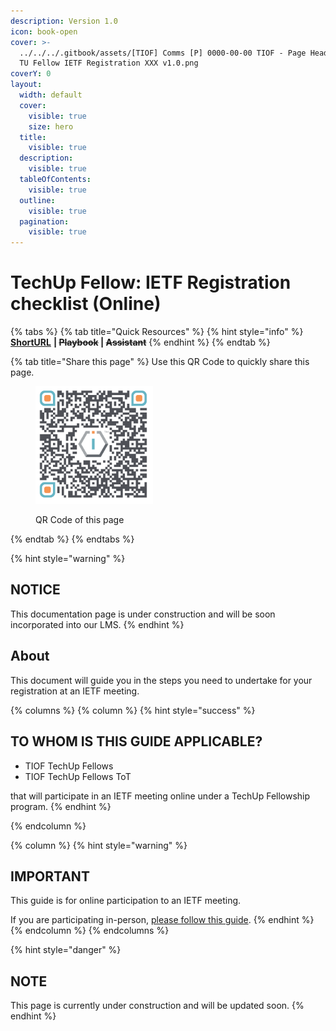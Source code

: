 ```yaml
---
description: Version 1.0
icon: book-open
cover: >-
  ../../../.gitbook/assets/[TIOF] Comms [P] 0000-00-00 TIOF - Page Header TIOF
  TU Fellow IETF Registration XXX v1.0.png
coverY: 0
layout:
  width: default
  cover:
    visible: true
    size: hero
  title:
    visible: true
  description:
    visible: true
  tableOfContents:
    visible: true
  outline:
    visible: true
  pagination:
    visible: true
---
```


# TechUp Fellow: IETF Registration checklist (Online)

{% tabs %}
{% tab title="Quick Resources" %}
{% hint style="info" %}
[**ShortURL**](https://short.theiofoundation.org/TIOFTUFEGuide-IETF-Registration-Fellow-Online-Info) **|&#x20;**~~**Playbook**~~**&#x20;|&#x20;**~~**Assistant**~~
{% endhint %}
{% endtab %}

{% tab title="Share this page" %}
Use this QR Code to quickly share this page.

<figure><img src="../../../.gitbook/assets/[TIOF TU] Comms [P] 0000-00-00 TIOF QR Code FE IETF Meeting Guide Fellows Online XXX v1.0.png" alt="" width="188"><figcaption><p>QR Code of this page</p></figcaption></figure>
{% endtab %}
{% endtabs %}

{% hint style="warning" %}
## **NOTICE**

This documentation page is under construction and will be soon incorporated into our LMS.
{% endhint %}

## About

This document will guide you in the steps you need to undertake for your registration at an IETF meeting.

{% columns %}
{% column %}
{% hint style="success" %}
## TO WHOM IS THIS GUIDE APPLICABLE?

* TIOF TechUp Fellows
* TIOF TechUp Fellows ToT

that will participate in an IETF meeting online under a TechUp Fellowship program.
{% endhint %}


{% endcolumn %}

{% column %}
{% hint style="warning" %}
## IMPORTANT

This guide is for online participation to an IETF meeting.

If you are participating in-person, [please follow this guide](../ietf-registration-fellow-in-person-info.md).
{% endhint %}
{% endcolumn %}
{% endcolumns %}



{% hint style="danger" %}
## NOTE

This page is currently under construction and will be updated soon.
{% endhint %}
